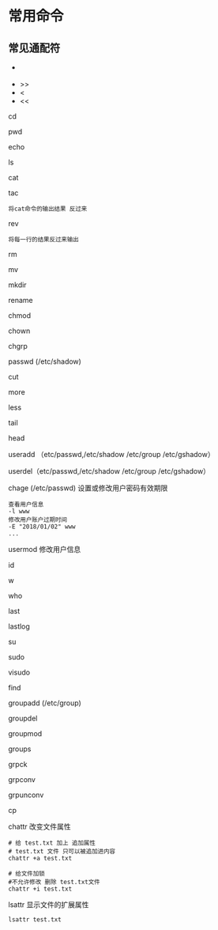 # 常用命令



## 常见通配符

* >
* \>>
* <
* <<

cd 

pwd

echo

ls

cat

tac
    
    将cat命令的输出结果 反过来

rev

    将每一行的结果反过来输出

rm

mv

mkdir

rename

chmod

chown

chgrp

passwd (/etc/shadow)

cut

more

less

tail

head

useradd （etc/passwd,/etc/shadow /etc/group /etc/gshadow）

userdel（etc/passwd,/etc/shadow /etc/group /etc/gshadow）

chage (/etc/passwd)
设置或修改用户密码有效期限
    
    查看用户信息
    -l www
    修改用户账户过期时间
    -E "2018/01/02" www
    ...
    

usermod 修改用户信息

id

w

who

last

lastlog

su

sudo

visudo

find

groupadd (/etc/group)

groupdel

groupmod

groups

grpck

grpconv

grpunconv

cp

chattr 改变文件属性
    
    # 给 test.txt 加上 追加属性
    # test.txt 文件 只可以被追加进内容
    chattr +a test.txt  
    
    # 给文件加锁
    #不允许修改 删除 test.txt文件
    chattr +i test.txt  

lsattr 显示文件的扩展属性

    lsattr test.txt